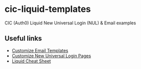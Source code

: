 # cic-liquid-templates
CIC (Auth0) Liquid New Universal Login (NUL) &amp; Email examples

## Useful links

- [Customize Email Templates](https://auth0.com/docs/customize/email/email-templates)
- [Customize New Universal Login Pages](https://auth0.com/docs/customize/universal-login-pages/universal-login-page-templates)
- [Liquid Cheat Sheet](https://www.shopify.com/partners/shopify-cheat-sheet)

